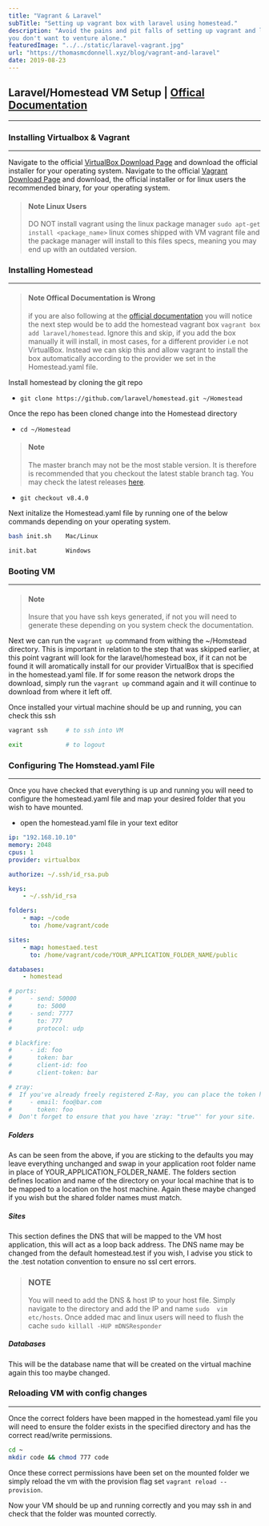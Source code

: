```yaml
---
title: "Vagrant & Laravel"
subTitle: "Setting up vagrant box with laravel using homestead."
description: "Avoid the pains and pit falls of setting up vagrant and laravel with homestead, trust me it's a rabbit hole 
you don't want to venture alone."
featuredImage: "../../static/laravel-vagrant.jpg"
url: "https://thomasmcdonnell.xyz/blog/vagrant-and-laravel"
date: 2019-08-23
---
```



## Laravel/Homestead VM Setup | [Offical Documentation](https://laravel.com/docs/5.8/homestead)
___

### Installing Virtualbox & Vagrant 
___

Navigate to the official [VirtualBox Download Page](https://www.virtualbox.org/wiki/Downloads) and download the official 
installer for your operating system.
Navigate to the official [Vagrant Download Page](https://www.vagrantup.com/downloads.html) and download, the official 
installer or for linux users the recommended binary, for your operating system.

> #### Note Linux Users
> DO NOT install vagrant using the linux package manager `sudo apt-get install <package_name>` linux comes shipped with 
VM vagrant file and the package manager will install to this files specs, meaning you may end up with an outdated 
version.

### Installing Homestead 
___

> #### Note Offical Documentation is Wrong
> if you are also following at the [official documentation](https://laravel.com/docs/5.8/homestead) you will notice the 
next step would be to add the homestead vagrant box `vagrant box add laravel/homestead`. Ignore this and skip, if you add 
the box manually it will install, in most cases, for a different provider i.e not VirtualBox. Instead we can skip this 
and allow vagrant to install the box automatically according to the provider we set in the Homestead.yaml file.

Install homestead by cloning the git repo 

+ `git clone https://github.com/laravel/homestead.git ~/Homestead`

Once the repo has been cloned change into the Homestead directory

+ `cd ~/Homestead`

>#### Note
>The master branch may not be the most stable version. It is therefore is recommended that you checkout the latest stable 
branch tag. You may check the latest releases [here](https://github.com/laravel/homestead/releases).

+ `git checkout v8.4.0` 

Next initalize the Homestead.yaml file by running one of the below commands depending on your operating system.

```bash
bash init.sh    Mac/Linux

init.bat        Windows
```

### Booting VM 
___

>#### Note
>Insure that you have ssh keys generated, if not you will need to generate these depending on you system check the documentation. 

Next we can run the `vagrant up` command from withing the ~/Homstead directory. This is important in relation to the step 
that was skipped earlier, at this point vagrant will look for the laravel/homestead box, if it can not be found it will 
aromatically install for our provider VirtualBox that is specified in the homestead.yaml file. If for some reason the network 
drops the download, simply run the `vagrant up` command again and it will continue to download from where it left off.

Once installed your virtual machine should be up and running, you can check this ssh

```bash
vagrant ssh     # to ssh into VM

exit            # to logout

```
### Configuring The Homstead.yaml File
___

Once you have checked that everything is up and running you will need to configure the homestead.yaml file and map your
desired folder that you wish to have mounted. 

+ open the homestead.yaml file in your text editor

```YAML
ip: "192.168.10.10"
memory: 2048
cpus: 1
provider: virtualbox

authorize: ~/.ssh/id_rsa.pub

keys:
    - ~/.ssh/id_rsa

folders:
    - map: ~/code
      to: /home/vagrant/code

sites:
    - map: homestaed.test 
      to: /home/vagrant/code/YOUR_APPLICATION_FOLDER_NAME/public

databases:
    - homestead

# ports:
#     - send: 50000
#       to: 5000
#     - send: 7777
#       to: 777
#       protocol: udp

# blackfire:
#     - id: foo
#       token: bar
#       client-id: foo
#       client-token: bar

# zray:
#  If you've already freely registered Z-Ray, you can place the token here.
#     - email: foo@bar.com
#       token: foo
#  Don't forget to ensure that you have 'zray: "true"' for your site.


```
##### Folders 

As can be seen from the above, if you are sticking to the defaults you may leave everything unchanged and swap in your 
application root folder name in place of YOUR_APPLICATION_FOLDER_NAME. The folders section defines location and name of 
the directory on your local machine that is to be mapped to a location on the host machine. Again these maybe changed if 
you wish but the shared folder names must match.

##### Sites

This section defines the DNS that will be mapped to the VM host application, this will act as a loop back address. The DNS name may be changed from the default
homestead.test if you wish, I advise you stick to the .test notation convention to ensure no ssl cert errors.

>### NOTE
> You will need to add the DNS & host IP to your host file. Simply navigate to the directory and add the IP and name `sudo 
vim etc/hosts`. Once added mac and linux users will need to flush the cache `sudo killall -HUP mDNSResponder`

##### Databases

This will be the database name that will be created on the virtual machine again this too maybe changed.

### Reloading VM with config changes
___

Once the correct folders have been mapped in the homestead.yaml file you will need to ensure the folder exists in the 
specified directory and has the correct read/write permissions. 

```bash 
cd ~
mkdir code && chmod 777 code

```

Once these correct permissions have been set on the mounted folder we simply reload the vm with the provision flag set
`vagrant reload --provision`.

Now your VM should be up and running correctly and you may ssh in and check that the folder was mounted correctly.

